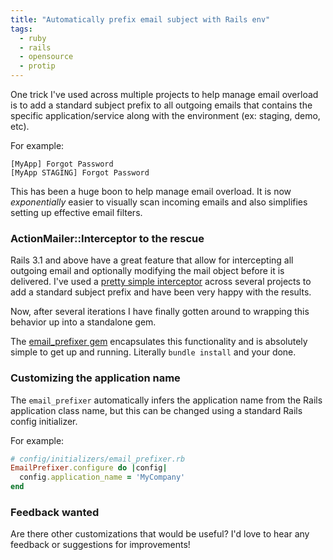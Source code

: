 ```yaml
---
title: "Automatically prefix email subject with Rails env"
tags:
  - ruby
  - rails
  - opensource
  - protip
---
```


One trick I've used across multiple projects to help manage
email overload is to add a standard subject prefix to all outgoing
emails that contains the specific application/service along with the
environment (ex: staging, demo, etc).

For example:

```
[MyApp] Forgot Password
[MyApp STAGING] Forgot Password
```

This has been a huge boon to help manage email overload.  It is now
*exponentially* easier to visually scan incoming emails and
also simplifies setting up effective email filters.

### ActionMailer::Interceptor to the rescue

Rails 3.1 and above have a great feature that allow for intercepting
all outgoing email and optionally modifying the mail object before it is
delivered.  I've used a [pretty simple interceptor](https://coderwall.com/p/qtsxug/prefix-all-emails-with-application-name-and-rails-env)
across several projects to add a standard subject prefix and have been very happy with the results.

Now, after several iterations I have finally gotten around to
wrapping this behavior up into a standalone gem.

The [email_prefixer gem](https://github.com/wireframe/email_prefixer)
encapsulates this functionality and is absolutely simple to get up and running.
Literally `bundle install` and your done.

### Customizing the application name

The `email_prefixer` automatically infers the application name from the
Rails application class name, but this can be changed using a standard Rails config initializer.

For example:

```ruby
# config/initializers/email_prefixer.rb
EmailPrefixer.configure do |config|
  config.application_name = 'MyCompany'
end
```

### Feedback wanted

Are there other customizations that would be useful?  I'd love to hear
any feedback or suggestions for improvements!
